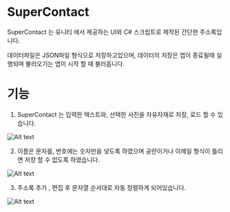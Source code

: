 # SuperContact  

SuperContact 는 유니티 에서 제공하는 UI와 C# 스크립트로 제작된 간단한 주소록입니다.

데이터파일은 JSON파일 형식으로 저장하고있으며, 데이터의 저장은 앱이 종료될때 실행되며 불러오기는 앱이 시작 할 때 불러옵니다. 

# 기능
1. SuperContact 는 입력한 텍스트와, 선택한 사진을 자유자재로 저장, 로드 할 수 있습니다. 

![Alt text](./Photos/AC_[20191114-102320].gif)


2. 이름은 문자를, 번호에는 숫자만을 넣도록 하였으며 공란이거나 이메일 형식이 틀리면 저장 할 수 없도록 하였습니다.

![Alt text](./Photos/AC_[20191114-102017].gif)


3. 주소록 추가 , 편집 후 문자열 순서대로 자동 정렬하게 되어있습니다.

![Alt text](./Photos/AC_[20191114-102121].gif)
